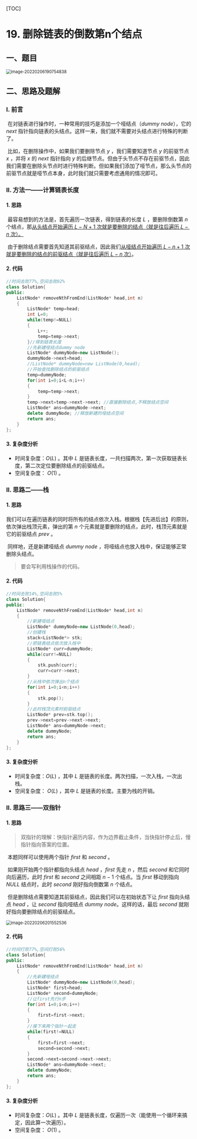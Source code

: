 [TOC]

# 19. 删除链表的倒数第n个结点

## 一、题目

<img src="C:\Users\hongdou\AppData\Roaming\Typora\typora-user-images\image-20220206190754838.png" alt="image-20220206190754838" style="zoom:80%;" />

## 二、思路及题解

### I. 前言

​	在对链表进行操作时，一种常用的技巧是添加一个哑结点（$dummy\ node$），它的 $next$ 指针指向链表的头结点。这样一来，我们就不需要对头结点进行特殊的判断了。

​	比如，在删除操作中，如果我们要删除节点 $y$ ，我们需要知道节点 $y$ 的前驱节点 $x$ ，并将 $x$ 的 $next$ 指针指向 $y$ 的后继节点。但由于头节点不存在前驱节点，因此我们需要在删除头节点时进行特殊判断。但如果我们添加了哑节点，那么头节点的前驱节点就是哑节点本身，此时我们就只需要考虑通用的情况即可。

### II. 方法一——计算链表长度

#### 1. 思路

​	最容易想到的方法是，首先遍历一次链表，得到链表的长度 $L$ ，要删除倒数第 $n$ 个结点，那<u>从头结点开始遍历 $L-N+1$ 次就是要删除的结点（就是往后遍历 $L-n$ 次）。</u>

​	由于删除结点需要首先知道其前驱结点，因此我们<u>从哑结点开始遍历 $L-n+1$ 次就是要删除的结点的前驱结点（就是往后遍历 $L-n$ 次）</u>。

#### 2. 代码

```C++
//时间击败77%,空间击败92% 
class Solution{
public:
	ListNode* removeNthFromEnd(ListNode* head,int n)
	{
		ListNode* temp=head;
		int L=0;
		while(temp!=NULL)
		{
			L++;
			temp=temp->next;
		}//得到链表长度
		//先新建哑结点dummy node
		ListNode* dummyNode=new ListNode();
		dummyNode->next=head;
        //ListNode* dummyNode=new ListNode(0,head);
		//开始查找删除结点的前驱结点
		temp=dummyNode;
		for(int i=0;i<L-n;i++)
		{
			temp=temp->next;
		} 
		temp->next=temp->next->next; //直接删除结点,不释放结点空间 
		ListNode* ans=dummyNode->next;
		delete dummyNode; //释放新建的哑结点空间 
		return ans;
	}
};
```

#### 3. 复杂度分析

* 时间复杂度：$O(L)$ 。其中 $L$ 是链表长度，一共扫描两次，第一次获取链表长度，第二次定位要删除结点的前驱结点。
* 空间复杂度： $O(1)$ 。

### II. 思路二——栈

#### 1. 思路

​	我们可以在遍历链表的同时将所有的结点依次入栈。根据栈【先进后出】的原则，依次弹出栈顶元素，弹出的第 $n$ 个元素就是要删除的结点，此时，栈顶元素就是它的前驱结点 $prev$ 。

​	同样地，还是新建哑结点 $dummy\ node$ ，将哑结点也放入栈中，保证能够正常删除头结点。

> 要会写利用栈操作的代码。

#### 2. 代码

```C++
//时间击败14%,空间击败5% 
class Solution{
public:
	ListNode* removeNthFromEnd(ListNode* head,int n)
	{
		//新建哑结点
		ListNode* dummyNode=new ListNode(0,head);
		//创建栈
		stack<ListNode*> stk;
		//把链表结点依次放入栈中
		ListNode* curr=dummyNode;
		while(curr!=NULL)
		{
			stk.push(curr);
			curr=curr->next;
		}
		//从栈中依次弹出n个结点
		for(int i=0;i<n;i++)
		{
			stk.pop();
		} 
		//此时栈顶元素时前驱结点
		ListNode* prev=stk.top();
		prev->next=prev->next->next;
		ListNode* ans=dummyNode->next;
		delete dummyNode;
		return ans; 
	}
};
```

#### 3. 复杂度分析

* 时间复杂度：$O(L)$ ，其中 $L$ 是链表的长度。两次扫描，一次入栈，一次出栈。
* 空间复杂度： $O(L)$ ，其中 $L$ 是链表的长度。主要为栈的开销。

### II. 思路三——双指针

#### 1. 思路

> 双指针的理解：快指针遍历内容，作为边界截止条件，当快指针停止后，慢指针指向答案的位置。

​	本题同样可以使用两个指针 $first$ 和 $second$ 。

​	如果刚开始两个指针都指向头结点 $head$ ，$first$ 先走 $n$ ，然后 $second$ 和它同时向后遍历，此时 $first$ 和 $second$ 之间相距 $n-1$ 个结点。当 $first$ 移动到指向 $NULL$ 结点时，此时 $second$ 刚好指向倒数第 $n$ 个结点。

​	但是删除结点需要知道其前驱结点，因此我们可以在初始状态下让 $first$ 指向头结点 $head$ ，让 $second$ 指向哑结点 $dummy\ node$。这样的话，最后 $second$ 就刚好指向要删除结点的前驱结点。

<img src="C:\Users\hongdou\AppData\Roaming\Typora\typora-user-images\image-20220206201552536.png" alt="image-20220206201552536" style="zoom:80%;" />

#### 2. 代码

```C++
//时间打败77%,空间打败56% 
class Solution{
public:
	ListNode* removeNthFromEnd(ListNode* head,int n)
	{
		//先新建哑结点
		ListNode* dummyNode=new ListNode(0,head);
		ListNode* first=head;
		ListNode* second=dummyNode;
		//让first先行n步
		for(int i=0;i<n;i++)
		{
			first=first->next;
		} 
		//接下来两个指针一起走
		while(first!=NULL)
		{
			first=first->next;
			second=second->next;
		} 
		second->next=second->next->next;
		ListNode* ans=dummyNode->next;
		delete dummyNode;
		return ans;
	}
};
```

#### 3. 复杂度分析

* 时间复杂度：$O(L)$ 。其中 $L$ 是链表长度，仅遍历一次（能使用一个循环来搞定，因此算一次遍历）。
* 空间复杂度： $O(1)$ 。

